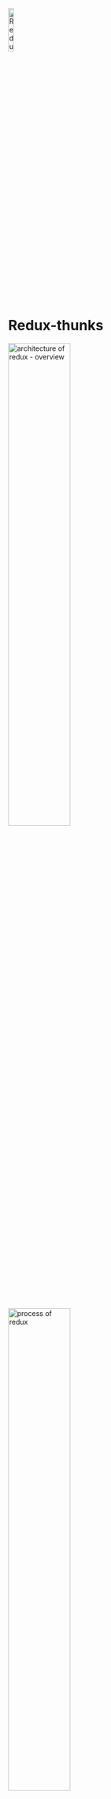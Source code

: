 <img src="https://user-images.githubusercontent.com/31222514/160580699-d782fd3f-4e09-4d92-895c-d9867302e145.svg" width="15%" alt="Redux logo">

# Redux-thunks

<img width="50%" alt="architecture of redux - overview" src="https://user-images.githubusercontent.com/31222514/160870591-c2282f52-9453-4bb1-be99-66032a9009fc.png">

<img src="./public/middleware.gif" width="50%" alt="process of redux"/>

- Create async actions

```javascript
export const fetch = async (dispatch, getState) => {
  dispatch({
     type: START_LOADING
  });
  
  // fetch data
  const response = await axios.get(config.API_URL);

  dispatch({
    type: SET_DATA,
    payload: response.data,
  });
};
```

- Create async actions using parameters

```javascript
export const fetch = (id) => {
  return async function thunk(dispatch, getState) {
    
    dispatch({
      type: START_LOADING
    });
    
    const response = await axios.get(`${config.API_URL}/${id}`);

   dispatch({
      type: SET_DATA,
      payload: response.data
    });
  };
};
```
